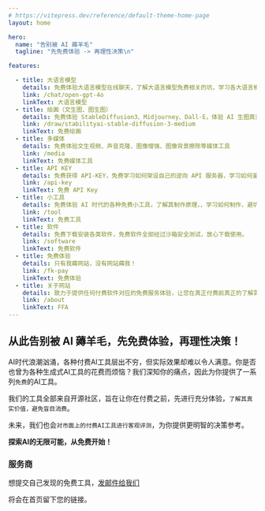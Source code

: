 ```yaml
---
# https://vitepress.dev/reference/default-theme-home-page
layout: home

hero:
  name: "告别被 AI 薅羊毛" 
  tagline: "先免费体验 -> 再理性决策\n"

features:

  - title: 大语言模型
    details: 免费体验大语言模型在线聊天，了解大语言模型免费相关的坑，学习各大语言模型之间的差别，拒绝被薅！
    link: /chat/open-gpt-4o
    linkText: 大语言模型
  - title: 绘画（文生图、图生图）
    details: 免费体验 StableDiffusion3、Midjourney、Dall-E，体验 AI 生图真实水平，再做其他平台付费决策！
    link: /draw/stabilityai-stable-diffusion-3-medium
    linkText: 免费绘画
  - title: 多媒体
    details: 免费体验文生视频、声音克隆、图像增强、图像背景擦除等媒体工具
    link: /media
    linkText: 免费媒体工具
  - title: API KEY
    details: 免费获得 API-KEY，免费学习如何架设自己的逆向 API 服务器，学习如何鉴别 API-KEY 提供商廉价背后的黑幕！
    link: /api-key
    linkText: 免费 API Key
  - title: 小工具
    details: 免费体验 AI 时代的各种免费小工具，了解其制作原理，，学习如何制作，避坑！
    link: /tool
    linkText: 免费工具
  - title: 软件
    details: 免费下载安装各类软件，免费软件全部经过沙箱安全测试，放心下载使用。
    link: /software
    linkText: 免费软件
  - title: 免费体验
    details: 只有我薅网站，没有网站薅我！
    link: /fk-pay
    linkText: 免费体验
  - title: 关于网站
    details: 致力于提供任何付费软件对应的免费服务体验，让您在真正付费前真正的了解需求！理性决策
    link: /about
    linkText: FFA
---
```


## 从此告别被 AI 薅羊毛，先免费体验，再理性决策！

AI时代浪潮汹涌，各种付费AI工具层出不穷，但实际效果却难以令人满意。你是否也曾为各种生成式AI工具的花费而烦恼？我们深知你的痛点，因此为你提供了一系列`免费`的AI工具。

我们的工具全部来自开源社区，旨在让你在付费之前，先进行充分体验，`了解其真实价值，避免盲目消费`。

未来，我们也会`对市面上的付费AI工具进行客观评测`，为你提供更明智的决策参考。

**探索AI的无限可能，从免费开始！**

<script setup>
import { VPTeamMembers } from 'vitepress/theme'

const members = [
  {
    avatar: 'https://huggingface.co/front/assets/huggingface_logo-noborder.svg',
    name: 'HuggingFace',
    title: 'spaces',
    desc: '',
    org: 'HuggingFace',
    orgLink: 'https://huggingface.co',
  },
  {
    avatar: 'https://www.gradio.app/favicon.png',
    name: 'Gradio',
    title: 'app',
    desc: '',
    org: 'Gradio',
    orgLink: 'https://www.gradio.app/',
  },
  {
    avatar: 'https://oss.fastx-ai.com/file/upload/2024/06/30/1807308755042308096.png',
    name: 'Github',
    title: 'repo',
    desc: '',
    org: 'Github',
    orgLink: 'https://github.com',
  },
  {
    avatar: 'https://oss.fastx-ai.com/file/upload/2024/06/26/1805820379432751104.png',
    name: 'Fastx',
    title: 'ai',
    desc: '',
    org: 'FASTX',
    orgLink: 'https://fastx-ai.com',
  },
  {
    avatar: 'https://oss.fastx-ai.com/file/upload/2024/06/30/1807309969842769920.webp',
    name: 'Google CodeLabs',
    title: 'codeLabs',
    desc: '',
    org: 'Google',
    orgLink: 'https://codelabs.developers.google.com',
  },
  {
    avatar: 'https://oss.fastx-ai.com/file/upload/2024/06/30/1807311060055625728.svg',
    name: 'Vercel app',
    title: 'app',
    desc: '',
    org: 'Vercel',
    orgLink: 'https://vercel.com/',
  },
  {
    avatar: 'https://oss.fastx-ai.com/file/upload/2024/06/30/1807310536480657408.png',
    name: 'Aws Free',
    title: 'free',
    desc: '',
    org: 'Aws',
    orgLink: 'https://aws.amazon.com/',
  },
  {
    avatar: 'https://avatars.githubusercontent.com/u/941070?s=200&v=4',
    name: 'Aliyun Free',
    title: 'free',
    desc: '',
    org: 'Aliyun',
    orgLink: 'https://free.aliyun.com/',
  },
]
</script>

### 服务商
<VPTeamMembers size="small" :members="members" />

想提交自己发现的免费工具，<a href="mailto:jarvis20999999@gmail.com">发邮件给我们</a>

将会在首页留下您的链接。